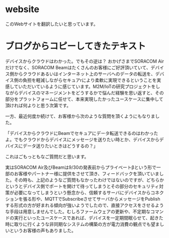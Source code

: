 # website

このWebサイトを翻訳したいと思っています。

# ブログからコピーしてきたテキスト
デバイスからクラウドはわかった。でもその逆は？
おかげさまでSORACOM Airだけでなく、SORACOM Beamはたくさんのお客様にご好評頂いていて、デバイス側からクラウドあるいはインターネット上のサーバへのデータの転送を、デバイス側の負担を軽減しながらセキュアrにより柔軟に実現できるということを実感していただいているように感じています。M2M/IoTの研究プロジェクトをしながらデバイスのマネージメントをどうするかで悩んだ経験を思い返すと、その部分をプラットフォームに任せて、本来実現したかったユースケースに集中して頂ければ何よりと思う次第です。

一方、最近何度か続けて、お客様から次のような質問を頂くようにもなりました。

「デバイスからクラウドにBeamでセキュアにデータ転送できるのはわかったよ。でもクラウドからデバイスにメッセージを送りたい時とか、デバイスからデバイスにデータ送りたいときはどうするの？」

これはごもっともなご質問だと思います。

実はSORACOM Air及びBeamは9/30の発表前からプライベートβという形で一部のお客様やパートナー様に提供をさせて頂き、フィードバックを頂いていました。その時も、上記のようなご質問もなかったわけではないのですが、どちらかというとデバイス側でポートを開けて待ってしまうとその部分のセキュリティ対策が必要になってしまうという懸念から、信頼するサーバにデバイスからコネクションを張る形や、MQTTでSubscribeさせてサーバからメッセージをPublishする形式の方が好まれる傾向が強いようでしたので、直接アクセスをさせるような手段は用意しませんでした。むしろファームウェアの更新や、不定期なコマンドの実行といったユースケースであれば、デバイスを一定期間眠らせて、起きた時に取りに行くような非同期なシステムの構築の方が電力消費の観点でも望ましいというお客様の声もありました。

